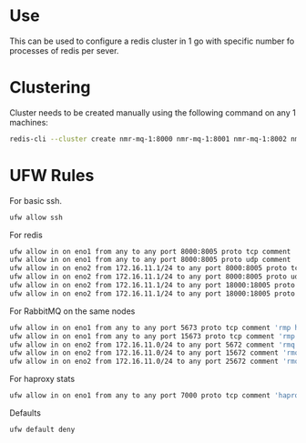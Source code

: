 # Use
This can be used to configure a redis cluster in 1 go with specific number fo processes of redis per sever.

# Clustering

Cluster needs to be created manually using the following command on any 1 machines:

```sh
redis-cli --cluster create nmr-mq-1:8000 nmr-mq-1:8001 nmr-mq-1:8002 nmr-mq-1:8003 nmr-mq-1:8004 nmr-mq-1:8005 nmr-mq-2:8000 nmr-mq-2:8001 nmr-mq-2:8002 nmr-mq-2:8003 nmr-mq-2:8004 nmr-mq-2:8005 nmr-mq-3:8000 nmr-mq-3:8001 nmr-mq-3:8002 nmr-mq-3:8003 nmr-mq-3:8004 nmr-mq-3:8005 --cluster-replicas 1
```

# UFW Rules

For basic ssh.

```sh
ufw allow ssh
```

For redis
```sh
ufw allow in on eno1 from any to any port 8000:8005 proto tcp comment 'redis client'
ufw allow in on eno1 from any to any port 8000:8005 proto udp comment 'redis client'
ufw allow in on eno2 from 172.16.11.1/24 to any port 8000:8005 proto tcp comment 'redis intercommunication'
ufw allow in on eno2 from 172.16.11.1/24 to any port 8000:8005 proto udp comment 'redis intercommunication'
ufw allow in on eno2 from 172.16.11.1/24 to any port 18000:18005 proto tcp comment 'redis intercommunication'
ufw allow in on eno2 from 172.16.11.1/24 to any port 18000:18005 proto udp comment 'redis intercommunication'
```

For RabbitMQ on the same nodes

```sh
ufw allow in on eno1 from any to any port 5673 proto tcp comment 'rmp haproxy' 
ufw allow in on eno1 from any to any port 15673 proto tcp comment 'rmp haproxy' 
ufw allow in on eno2 from 172.16.11.0/24 to any port 5672 comment 'rmq intercommunication'
ufw allow in on eno2 from 172.16.11.0/24 to any port 15672 comment 'rmq intercommunication'
ufw allow in on eno2 from 172.16.11.0/24 to any port 25672 comment 'rmq intercommunication'
```

For haproxy stats

```sh
ufw allow in on eno1 from any to any port 7000 proto tcp comment 'haproxy stats'
```

Defaults

```sh
ufw default deny
```